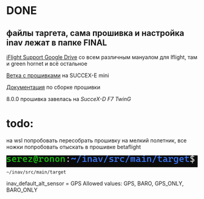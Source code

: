 # DONE
## файлы таргета, сама прошивка и настройка inav лежат в папке FINAL

[iFlight Support Google Drive](https://drive.google.com/drive/u/0/folders/1r3MNTBNYSzGeRXQg45j4IJVoW1Xjk7Y0) со всем различным мануалом для Iflight, там и green hornet и всё остальное

[Ветка с прошивками](https://github.com/iNavFlight/inav/issues/6711#issuecomment-892387900) на SUCCEX-E mini

[Документация](https://github.com/iNavFlight/inav/tree/master/docs/development) по сборке прошивки

8.0.0 прошивка завелась на *SucceX-D F7 TwinG*

# todo:
на wsl попробовать пересобрать прошивку на мелкий полетник, все ножки попробовать отыскать в прошивке betaflight

![alt text](image.png)
`~/inav/src/main/target`


inav_default_alt_sensor = GPS
Allowed values: GPS, BARO, GPS_ONLY, BARO_ONLY